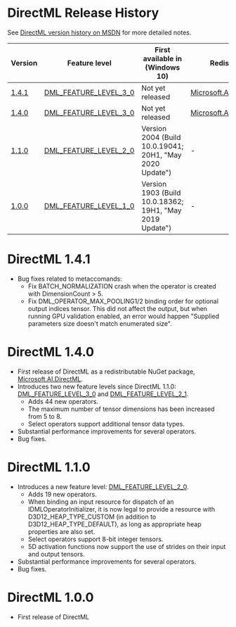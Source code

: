 # DirectML Release History <!-- omit in toc -->

See [DirectML version history on MSDN](https://docs.microsoft.com/windows/win32/direct3d12/dml-version-history) for more detailed notes.

| Version                | Feature level                                                                                                                      | First available in (Windows 10)                          | Redistributable                                                                           |
| ---------------------- | ---------------------------------------------------------------------------------------------------------------------------------- | -------------------------------------------------------- | ----------------------------------------------------------------------------------------- |
| [1.4.1](#directml-140) | [DML_FEATURE_LEVEL_3_0](https://docs.microsoft.com/windows/win32/direct3d12/dml-feature-level-history#dml_feature_level_3_0) | Not yet released                                         | [Microsoft.AI.DirectML.1.4.0](https://www.nuget.org/packages/Microsoft.AI.DirectML/1.4.1) |
| [1.4.0](#directml-140) | [DML_FEATURE_LEVEL_3_0](https://docs.microsoft.com/windows/win32/direct3d12/dml-feature-level-history#dml_feature_level_3_0) | Not yet released                                         | [Microsoft.AI.DirectML.1.4.0](https://www.nuget.org/packages/Microsoft.AI.DirectML/1.4.0) |
| [1.1.0](#directml-110) | [DML_FEATURE_LEVEL_2_0](https://docs.microsoft.com/windows/win32/direct3d12/dml-feature-level-history#dml_feature_level_2_0) | Version 2004 (Build 10.0.19041; 20H1, "May 2020 Update") | -                                                                                         |
| [1.0.0](#directml-100) | [DML_FEATURE_LEVEL_1_0](https://docs.microsoft.com/windows/win32/direct3d12/dml-feature-level-history#dml_feature_level_1_0) | Version 1903 (Build 10.0.18362; 19H1, "May 2019 Update") | -                                                                                         |

# DirectML 1.4.1

- Bug fixes related to metaccomands:
  - Fix BATCH_NORMALIZATION crash when the operator is created with DimensionCount > 5.
  - Fix DML_OPERATOR_MAX_POOLING1/2 binding order for optional output indices tensor. This did not affect the output, but when running GPU validation enabled, an error would happen "Supplied parameters size doesn't match enumerated size".

# DirectML 1.4.0

- First release of DirectML as a redistributable NuGet package, [Microsoft.AI.DirectML](https://www.nuget.org/packages/Microsoft.AI.DirectML).
- Introduces two new feature levels since DirectML 1.1.0: [DML_FEATURE_LEVEL_3_0](https://docs.microsoft.com/windows/win32/direct3d12/dml-feature-level-history#dml_feature_level_3_0) and [DML_FEATURE_LEVEL_2_1](https://docs.microsoft.com/windows/win32/direct3d12/dml-feature-level-history#dml_feature_level_2_1).
  - Adds 44 new operators.
  - The maximum number of tensor dimensions has been increased from 5 to 8.
  - Select operators support additional tensor data types.
- Substantial performance improvements for several operators.
- Bug fixes.

# DirectML 1.1.0

- Introduces a new feature level: [DML_FEATURE_LEVEL_2_0](https://docs.microsoft.com/windows/win32/direct3d12/dml-feature-level-history#dml_feature_level_2_0).
  - Adds 19 new operators.
  - When binding an input resource for dispatch of an IDMLOperatorInitializer, it is now legal to provide a resource with D3D12_HEAP_TYPE_CUSTOM (in addition to D3D12_HEAP_TYPE_DEFAULT), as long as appropriate heap properties are also set.
  - Select operators support 8-bit integer tensors.
  - 5D activation functions now support the use of strides on their input and output tensors.
- Substantial performance improvements for several operators.
- Bug fixes.

# DirectML 1.0.0

- First release of DirectML
